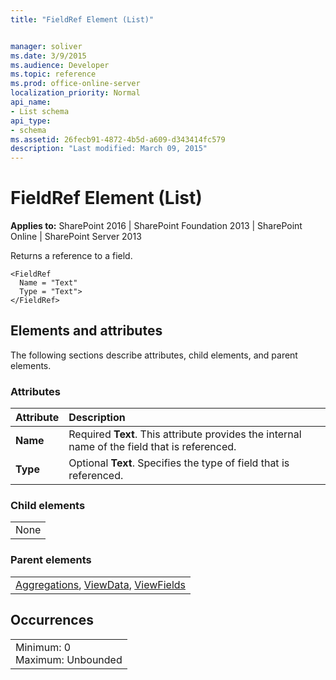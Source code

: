 ```yaml
---
title: "FieldRef Element (List)"


manager: soliver
ms.date: 3/9/2015
ms.audience: Developer
ms.topic: reference
ms.prod: office-online-server
localization_priority: Normal
api_name:
- List schema
api_type:
- schema
ms.assetid: 26fecb91-4872-4b5d-a609-d343414fc579
description: "Last modified: March 09, 2015"
---
```


# FieldRef Element (List)

 
  
 **Applies to:** SharePoint 2016 | SharePoint Foundation 2013 | SharePoint Online | SharePoint Server 2013
  
Returns a reference to a field. 
  
```
<FieldRef
  Name = "Text"
  Type = "Text">
</FieldRef>
```

## Elements and attributes

The following sections describe attributes, child elements, and parent elements.

### Attributes

|**Attribute**|**Description**|
|:-----|:-----|
|**Name** <br/> |Required **Text**. This attribute provides the internal name of the field that is referenced.  <br/> |
|**Type** <br/> |Optional **Text**. Specifies the type of field that is referenced.  <br/> |
   
### Child elements

||
|:-----|
|None |
   
### Parent elements

||
|:-----|
|[Aggregations](aggregations-element-list.md), [ViewData](viewdata-element-list.md), [ViewFields](viewfields-element-list.md)|
   
## Occurrences

||
|:-----|
|Minimum: 0  <br/> Maximum: Unbounded  <br/> |
   

